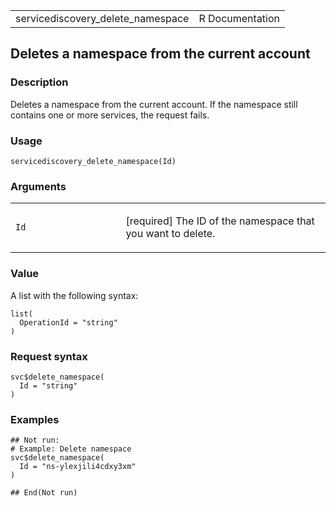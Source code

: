 <table style="width: 100%;">
<tbody>
<tr class="odd">
<td>servicediscovery_delete_namespace</td>
<td style="text-align: right;">R Documentation</td>
</tr>
</tbody>
</table>

## Deletes a namespace from the current account

### Description

Deletes a namespace from the current account. If the namespace still
contains one or more services, the request fails.

### Usage

    servicediscovery_delete_namespace(Id)

### Arguments

<table>
<colgroup>
<col style="width: 35%" />
<col style="width: 65%" />
</colgroup>
<tbody>
<tr class="odd">
<td><code id="servicediscovery_delete_namespace_:_Id">Id</code></td>
<td><p>[required] The ID of the namespace that you want to
delete.</p></td>
</tr>
</tbody>
</table>

### Value

A list with the following syntax:

    list(
      OperationId = "string"
    )

### Request syntax

    svc$delete_namespace(
      Id = "string"
    )

### Examples

    ## Not run: 
    # Example: Delete namespace
    svc$delete_namespace(
      Id = "ns-ylexjili4cdxy3xm"
    )

    ## End(Not run)
